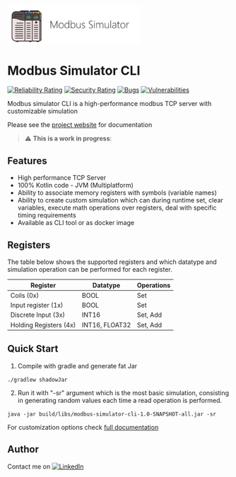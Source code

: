 <picture>
  <img src="docs/media/plclogo.jpg" width="300">
</picture>

# Modbus Simulator CLI

[![Reliability Rating](https://sonarcloud.io/api/project_badges/measure?project=paulorb_modbus-simulator-cli&metric=reliability_rating)](https://sonarcloud.io/summary/new_code?id=paulorb_modbus-simulator-cli)
[![Security Rating](https://sonarcloud.io/api/project_badges/measure?project=paulorb_modbus-simulator-cli&metric=security_rating)](https://sonarcloud.io/summary/new_code?id=paulorb_modbus-simulator-cli)
[![Bugs](https://sonarcloud.io/api/project_badges/measure?project=paulorb_modbus-simulator-cli&metric=bugs)](https://sonarcloud.io/summary/new_code?id=paulorb_modbus-simulator-cli)
[![Vulnerabilities](https://sonarcloud.io/api/project_badges/measure?project=paulorb_modbus-simulator-cli&metric=vulnerabilities)](https://sonarcloud.io/summary/new_code?id=paulorb_modbus-simulator-cli)

Modbus simulator CLI is a high-performance modbus TCP server with customizable simulation

Please see the [project website](https://paulorb.github.io/modbus-simulator-cli/) for documentation

> :warning: **This is a work in progress**:

## Features
* High performance TCP Server
* 100% Kotlin code - JVM (Multiplatform)
* Ability to associate memory registers with symbols (variable names)
* Ability to create custom simulation which can during runtime set, clear variables, execute math operations over registers, deal with specific timing requirements
* Available as CLI tool or as docker image

## Registers
The table below shows the supported registers and which datatype
and simulation operation can be performed for each register.

| Register               | Datatype       | Operations |
|------------------------|----------------|------------|
| Coils (0x)             | BOOL           | Set        |
| Input register (1x)    | BOOL           | Set        |
| Discrete Input (3x)    | INT16          | Set, Add   |
| Holding Registers (4x) | INT16, FLOAT32 | Set, Add   |

## Quick Start
1. Compile with gradle and generate fat Jar

```shell
./gradlew shadowJar
```
 2. Run it with "-sr" argument which is the most basic simulation, consisting in generating random values each time a read operation is performed.

```shell
java -jar build/libs/modbus-simulator-cli-1.0-SNAPSHOT-all.jar -sr
```
For customization options check [full documentation](https://paulorb.github.io/modbus-simulator-cli/)

## Author
Contact me on [![LinkedIn](https://img.shields.io/badge/-LinkedIn-0A66C2?logo=linkedin&style=flat-square)](https://www.linkedin.com/in/paulo-roberto-balbino/)